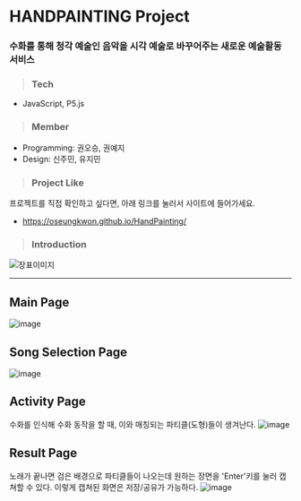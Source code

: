 # HANDPAINTING Project
### 수화를 통해 청각 예술인 음악을 시각 예술로 바꾸어주는 새로운 예술활동 서비스
> ### Tech
* JavaScript, P5.js

> ### Member
* Programming: 권오승, 권예지
* Design: 신주민, 유지민

> ### Project Like
프로젝트를 직접 확인하고 싶다면, 아래 링크를 눌러서 사이트에 들어가세요.
* https://oseungkwon.github.io/HandPainting/
> ### Introduction
![장표이미지](https://user-images.githubusercontent.com/54261116/141686391-f56ae52f-e81c-4300-89e0-d2a38c4dd277.png)

___

## Main Page
![image](https://user-images.githubusercontent.com/54261116/142198938-485e8b12-97e3-4486-9273-89913d5ac760.png)
## Song Selection Page
![image](https://user-images.githubusercontent.com/54261116/142199085-ace8c638-41dc-4bff-85e6-d8e71dc15be4.png)
## Activity Page
수화를 인식해 수화 동작을 할 때, 이와 매칭되는 파티클(도형)들이 생겨난다.
![image](https://user-images.githubusercontent.com/54261116/142200384-fd88058e-55d9-4482-b90e-642a5f42ed87.png)
## Result Page
노래가 끝나면 검은 배경으로 파티클들이 나오는데 원하는 장면을 'Enter'키를 눌러 캡쳐할 수 있다.
이렇게 캡쳐된 화면은 저장/공유가 가능하다.
![image](https://user-images.githubusercontent.com/54261116/142200539-2b7f59a9-dcac-4689-b875-a17847ef7357.png)

